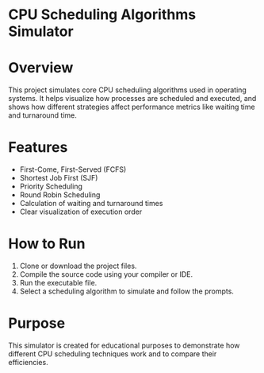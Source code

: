 # CPU Scheduling Algorithms Simulator

# Overview
This project simulates core CPU scheduling algorithms used in operating systems. It helps visualize how processes are scheduled and executed, and shows how different strategies affect performance metrics like waiting time and turnaround time.

# Features
- First-Come, First-Served (FCFS)
- Shortest Job First (SJF)
- Priority Scheduling
- Round Robin Scheduling
- Calculation of waiting and turnaround times
- Clear visualization of execution order

# How to Run
1. Clone or download the project files.
2. Compile the source code using your compiler or IDE.
3. Run the executable file.
4. Select a scheduling algorithm to simulate and follow the prompts.

# Purpose
This simulator is created for educational purposes to demonstrate how different CPU scheduling techniques work and to compare their efficiencies.
